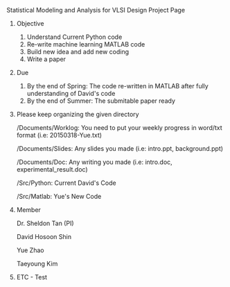 
Statistical Modeling and Analysis for VLSI Design Project Page

1. Objective
   1. Understand Current Python code
   2. Re-write machine learning MATLAB code
   3. Build new idea and add new coding
   4. Write a paper

2. Due
   1. By the end of Spring: The code re-written in MATLAB after fully understanding of David's code
   2. By the end of Summer: The submitable paper ready 

3. Please keep organizing the given directory
   
   /Documents/Worklog: You need to put your weekly progress in word/txt format (i.e: 20150318-Yue.txt)

   /Documents/Slides: Any slides you made (i.e: intro.ppt, background.ppt)
   
   /Documents/Doc: Any writing you made (i.e: intro.doc, experimental_result.doc)
   
   /Src/Python: Current David's Code
   
   /Src/Matlab: Yue's New Code

4. Member

   Dr. Sheldon Tan (PI)
   
   David Hosoon Shin
   
   Yue Zhao
   
   Taeyoung Kim

5. ETC - Test
